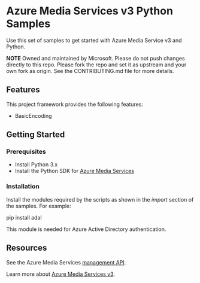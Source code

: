 # Azure Media Services v3 Python Samples

Use this set of samples to get started with Azure Media Service v3 and Python.

**NOTE**
Owned and maintained by Microsoft. Please do not push changes directly to this repo.  Please fork the repo and set it as upstream and your own fork as origin. See the CONTRIBUTING.md file for more details.

## Features

This project framework provides the following features:

* BasicEncoding

## Getting Started

### Prerequisites

* Install Python 3.x
* Install the Python SDK for [Azure Media Services](https://docs.microsoft.com/en-us/python/api/overview/azure/media-services?view=azure-python)

### Installation

Install the modules required by the scripts as shown in the *import* section of the samples. For example:

pip install adal

This module is needed for Azure Active Directory authentication.

## Resources

See the Azure Media Services [management API](https://docs.microsoft.com/en-us/python/api/overview/azure/mediaservices/management?view=azure-python).

Learn more about [Azure Media Services v3](https://docs.microsoft.com/en-us/azure/media-services/latest/media-services-overview).
